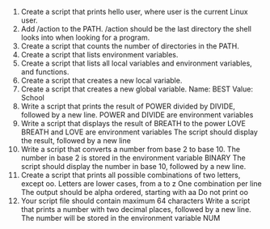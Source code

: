 1.	Create a script that prints hello user, where user is the current Linux user.
2.	Add /action to the PATH. /action should be the last directory the shell looks into when looking for a program.
3.	Create a script that counts the number of directories in the PATH.
4.	Create a script that lists environment variables.
5.	Create a script that lists all local variables and environment variables, and functions.
6.	Create a script that creates a new local variable.
7.	Create a script that creates a new global variable.
Name: BEST
 Value: School
8.	Write a script that prints the result of POWER divided by DIVIDE, followed by a new line. POWER and DIVIDE are environment variables 
9.	Write a script that displays the result of BREATH to the power LOVE 
BREATH and LOVE are environment variables
The script should display the result, followed by a new line
10.	Write a script that converts a number from base 2 to base 10.
The number in base 2 is stored in the environment variable BINARY
The script should display the number in base 10, followed by a new line.
11.	Create a script that prints all possible combinations of two letters, except oo.
Letters are lower cases, from a to z
One combination per line
The output should be alpha ordered, starting with aa
Do not print oo
12.	Your script file should contain maximum 64 characters
Write a script that prints a number with two decimal places, followed by a new line.
The number will be stored in the environment variable NUM


